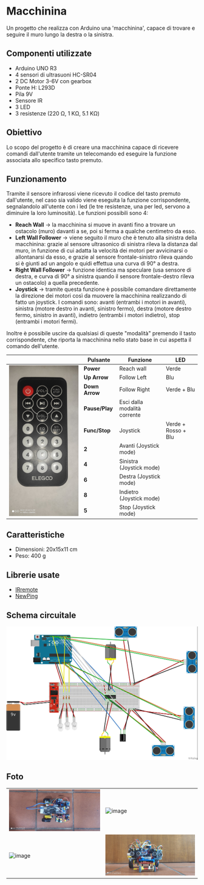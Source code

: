 # Macchinina

Un progetto che realizza con Arduino una 'macchinina', capace di trovare e seguire il muro lungo la destra o la sinistra.

## Componenti utilizzate

- Arduino UNO R3
- 4 sensori di ultrasuoni HC-SR04
- 2 DC Motor 3-6V con gearbox
- Ponte H: L293D
- Pila 9V
- Sensore IR
- 3 LED
- 3 resistenze (220 &#937;, 1 K&#937;, 5.1 K&#937;)

## Obiettivo

Lo scopo del progetto è di creare una macchinina capace di ricevere comandi dall'utente tramite un telecomando ed eseguire la funzione associata allo specifico tasto premuto.

## Funzionamento

Tramite il sensore infrarossi viene ricevuto il codice del tasto premuto dall'utente, nel caso sia valido viene eseguita la funzione corrispondente, segnalandolo all'utente con i led (le tre resistenze, una per led, servono a diminuire la loro luminosità).
Le funzioni possibili sono 4:

- __Reach Wall__ &rarr; la macchinina si muove in avanti fino a trovare un ostacolo (muro) davanti a se, poi si ferma a qualche centimetro da esso.
- __Left Wall Follower__  &rarr;  viene seguito il muro che è tenuto alla sinistra della macchinina: grazie al sensore ultrasonico di sinistra rileva la distanza dal muro, in funzione di cui adatta la velocità dei motori per avvicinarsi o allontanarsi da esso, e grazie al sensore frontale-sinistro rileva quando si è giunti ad un angolo e quidi effettua una curva di 90° a destra. 
- __Right Wall Follower__  &rarr; funzione identica ma speculare (usa sensore di destra, e curva di 90° a sinistra quando il sensore frontale-destro rileva un ostacolo) a quella precedente.
- __Joystick__ &rarr; tramite questa funzione è possibile comandare direttamente la direzione dei motori così da muovere la macchinina realizzando di fatto un joystick. I comandi sono: avanti (entrambi i motori in avanti), sinistra (motore destro in avanti, sinistro fermo), destra (motore destro fermo, sinistro in avanti), indietro (entrambi i motori indietro), stop (entrambi i motori fermi).

Inoltre è possibile uscire da qualsiasi di queste "modalità" premendo il tasto corrispondente, che riporta la macchinina nello stato base in cui aspetta il comando dell'utente.

<table>
    <thead>
        <th></th>
        <th>Pulsante</th>
        <th>Funzione</th>
        <th>LED</th>
    </thead>
    <tbody>
        <tr>
            <td rowspan="10"><img src="images/remote.jpg"/></td>
            <td><b>Power</b></td>
            <td>Reach wall</td>
            <td>Verde</td>
        </tr>
        <tr>
            <td><b>Up Arrow</b></td>
            <td>Follow Left</td>
            <td>Blu</td>
        </tr>
        <tr>
            <td><b>Down Arrow</b></td>
            <td>Follow Right</td>
            <td>Verde + Blu</td>
        </tr>
        <tr>
            <td><b>Pause/Play</b></td>
            <td>Esci dalla modalità corrente</td>
            <td></td>
        </tr>
        <tr>
            <td><b>Func/Stop</b></td>
            <td>Joystick</td>
            <td>Verde + Rosso + Blu</td>
        </tr>
        <tr>
            <td><b>2</b></td>
            <td>Avanti (Joystick mode)</td>
            <td></td>
        </tr>
        <tr>
            <td><b>4</b></td>
            <td>Sinistra (Joystick mode)</td>
            <td></td>
        </tr>
        <tr>
            <td><b>6</b></td>
            <td>Destra (Joystick mode)</td>
            <td></td>
        </tr>
        <tr>
            <td><b>8</b></td>
            <td>Indietro (Joystick mode)</td>
            <td></td>
        </tr>
        <tr>
            <td><b>5</b></td>
            <td>Stop (Joystick mode)</td>
            <td></td>
        </tr>
    </tbody>
</table>

## Caratteristiche

- Dimensioni: 20x15x11 cm
- Peso: 400 g

## Librerie usate

- [IRremote](https://github.com/Arduino-IRremote/Arduino-IRremote)
- [NewPing](https://bitbucket.org/teckel12/arduino-new-ping/wiki/Home)

## Schema circuitale

![image](images/macchina_bb.jpg)

## Foto

|||
| ---------| ---------- |
| ![image](images/img1.jpg) | ![image](images/img3.jpg) |
| ![image](images/img2.jpg) | ![image](images/img4.jpg) |
